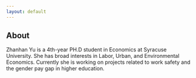 ```yaml
---
layout: default
---
```


<!-- Text can be **bold**, _italic_, or ~~strikethrough~~. -->

<!-- # Header 1 -->

<!-- ## Header 2

> This is a blockquote following a header.
>
> When something is important enough, you do it even if the odds are not in your favor. -->

## About

Zhanhan Yu is a 4th-year PH.D student in Economics at Syracuse University. She has broad interests in Labor, Urban, and Environmental Economics. Currently she is working on projects related to work safety and the gender pay gap in higher education.

